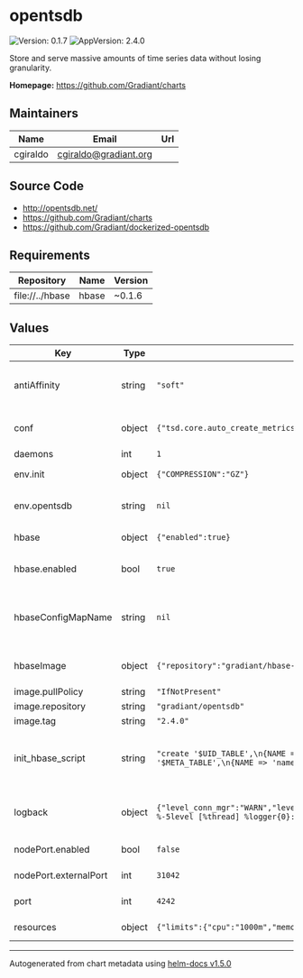 # opentsdb

![Version: 0.1.7](https://img.shields.io/badge/Version-0.1.7-informational?style=flat-square) ![AppVersion: 2.4.0](https://img.shields.io/badge/AppVersion-2.4.0-informational?style=flat-square)

Store and serve massive amounts of time series data without losing granularity.

**Homepage:** <https://github.com/Gradiant/charts>

## Maintainers

| Name | Email | Url |
| ---- | ------ | --- |
| cgiraldo | cgiraldo@gradiant.org |  |

## Source Code

* <http://opentsdb.net/>
* <https://github.com/Gradiant/charts>
* <https://github.com/Gradiant/dockerized-opentsdb>

## Requirements

| Repository | Name | Version |
|------------|------|---------|
| file://../hbase | hbase | ~0.1.6 |

## Values

| Key | Type | Default | Description |
|-----|------|---------|-------------|
| antiAffinity | string | `"soft"` | Select antiAffinity as either hard or soft, default is 'soft' 'hard' is for production setups |
| conf | object | `{"tsd.core.auto_create_metrics":true,"tsd.core.auto_create_tagks":true,"tsd.core.auto_create_tagvs":true,"tsd.storage.hbase.zk_quorum":null}` | configure /etc/opentsdb/opentsdb.conf contents |
| daemons | int | `1` | Initial number of tsd replicas |
| env.init | object | `{"COMPRESSION":"GZ"}` | values for init container when creating hbase tables |
| env.opentsdb | string | `nil` | env values to pass to opentsdb, for example JAVA_OPTS |
| hbase | object | `{"enabled":true}` | pass vars towards hbase chart, from dependencies |
| hbase.enabled | bool | `true` | set to 'false' to disable automatically deploying dependent charts |
| hbaseConfigMapName | string | `nil` | name of the configmap used to fetch hbase configuration default hbaseConfigMapName is {{ .Release.Name}}-hbase |
| hbaseImage | object | `{"repository":"gradiant/hbase-base","tag":"2.0.1"}` | container umage used to run hbase client shell to create initial opentsdb tables |
| image.pullPolicy | string | `"IfNotPresent"` |  |
| image.repository | string | `"gradiant/opentsdb"` |  |
| image.tag | string | `"2.4.0"` |  |
| init_hbase_script | string | `"create '$UID_TABLE',\n{NAME => 'id', COMPRESSION => '$COMPRESSION', BLOOMFILTER => '$BLOOMFILTER'},\n{NAME => 'name', COMPRESSION => '$COMPRESSION', BLOOMFILTER => '$BLOOMFILTER'}\ncreate '$TSDB_TABLE',\n{NAME => 't', VERSIONS => 1, COMPRESSION => '$COMPRESSION', BLOOMFILTER => '$BLOOMFILTER'}\ncreate '$TREE_TABLE',\n{NAME => 't', VERSIONS => 1, COMPRESSION => '$COMPRESSION', BLOOMFILTER => '$BLOOMFILTER'}\ncreate '$META_TABLE',\n{NAME => 'name', COMPRESSION => '$COMPRESSION', BLOOMFILTER => '$BLOOMFILTER'}\n"` | hbase init script to create hbase tables, where $VARS are env vars from env.init (above), if empty then default will be used |
| logback | object | `{"level_conn_mgr":"WARN","level_core":"INFO","level_graph":"INFO","level_graph_handler":"WARN","level_hbase":"WARN","level_meta":"INFO","level_query":"WARN","level_querylog":"WARN","level_root":"DEBUG","level_search":"INFO","level_stats":"INFO","level_stumbleupon":"WARN","level_tools":"INFO","level_tree":"INFO","level_treshold":"WARN","level_tsd":"INFO","level_uid":"INFO","level_utils":"INFO","pattern":"%d{ISO8601} %-5level [%thread] %logger{0}: %msg%n"}` | configure /etc/opentsdb/logback.xml contents for more detailed logging |
| nodePort.enabled | bool | `false` | set to 'true' to change to nodeport instead of ClusterIP |
| nodePort.externalPort | int | `31042` | sport to use to expose service |
| port | int | `4242` | expose port when using nodePort |
| resources | object | `{"limits":{"cpu":"1000m","memory":"2048Mi"},"requests":{"cpu":"10m","memory":"256Mi"}}` | container resource requests and limits |

----------------------------------------------
Autogenerated from chart metadata using [helm-docs v1.5.0](https://github.com/norwoodj/helm-docs/releases/v1.5.0)
